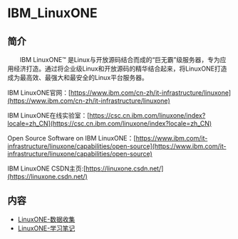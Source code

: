 # IBM_LinuxONE

## 简介
&#8195;&#8195;IBM LinuxONE™ 是Linux与开放源码结合而成的“巨无霸”级服务器，专为应用经济打造。通过将企业级Linux和开放源码的精华结合起来，将LinuxONE打造成为最高效、最强大和最安全的Linux平台服务器。

IBM LinuxONE官网：[https://www.ibm.com/cn-zh/it-infrastructure/linuxone](https://www.ibm.com/cn-zh/it-infrastructure/linuxone)

IBM LinuxONE在线实验室：[https://csc.cn.ibm.com/linuxone/index?locale=zh_CN](https://csc.cn.ibm.com/linuxone/index?locale=zh_CN)

Open Source Software on IBM LinuxONE：[https://www.ibm.com/it-infrastructure/linuxone/capabilities/open-source](https://www.ibm.com/it-infrastructure/linuxone/capabilities/open-source)

IBM LinuxONE CSDN主页:[https://linuxone.csdn.net/](https://linuxone.csdn.net/)

## 内容
- [LinuxONE-数据收集](https://bond-huang.github.io/huang/02-IBM_Z&LinuxONE/01-IBM_LinuxONE/01-LinuxONE-%E6%95%B0%E6%8D%AE%E6%94%B6%E9%9B%86.html)
- [LinuxONE-学习笔记](https://bond-huang.github.io/huang/02-IBM_Z&LinuxONE/01-IBM_LinuxONE/02-LinuxONE-%E5%AD%A6%E4%B9%A0%E7%AC%94%E8%AE%B0.html)
